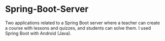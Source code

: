 # Spring-Boot-Server


Two applications related to a Spring Boot server where a teacher can create a course with lessons and quizzes, and students can solve them. I used Spring Boot with Android (Java).
